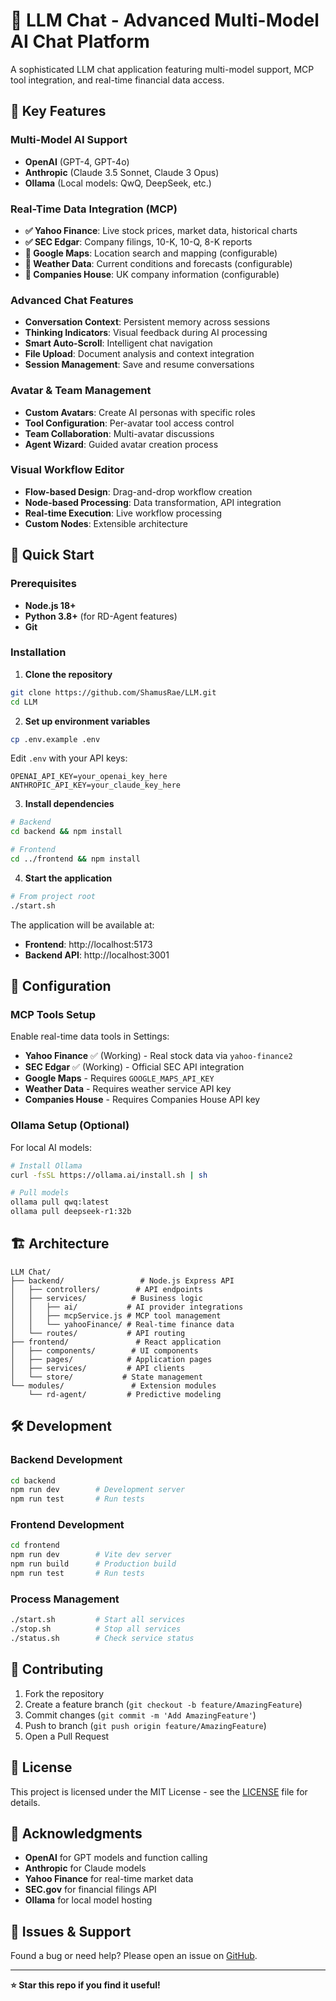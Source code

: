 # 🤖 LLM Chat - Advanced Multi-Model AI Chat Platform

A sophisticated LLM chat application featuring multi-model support, MCP tool integration, and real-time financial data access.

## 🌟 Key Features

### **Multi-Model AI Support**
- **OpenAI** (GPT-4, GPT-4o)
- **Anthropic** (Claude 3.5 Sonnet, Claude 3 Opus)  
- **Ollama** (Local models: QwQ, DeepSeek, etc.)

### **Real-Time Data Integration (MCP)**
- **✅ Yahoo Finance**: Live stock prices, market data, historical charts
- **✅ SEC Edgar**: Company filings, 10-K, 10-Q, 8-K reports
- **🔧 Google Maps**: Location search and mapping (configurable)
- **🔧 Weather Data**: Current conditions and forecasts (configurable)
- **🔧 Companies House**: UK company information (configurable)

### **Advanced Chat Features**
- **Conversation Context**: Persistent memory across sessions
- **Thinking Indicators**: Visual feedback during AI processing
- **Smart Auto-Scroll**: Intelligent chat navigation
- **File Upload**: Document analysis and context integration
- **Session Management**: Save and resume conversations

### **Avatar & Team Management**
- **Custom Avatars**: Create AI personas with specific roles
- **Tool Configuration**: Per-avatar tool access control
- **Team Collaboration**: Multi-avatar discussions
- **Agent Wizard**: Guided avatar creation process

### **Visual Workflow Editor**
- **Flow-based Design**: Drag-and-drop workflow creation
- **Node-based Processing**: Data transformation, API integration
- **Real-time Execution**: Live workflow processing
- **Custom Nodes**: Extensible architecture

## 🚀 Quick Start

### Prerequisites
- **Node.js 18+**
- **Python 3.8+** (for RD-Agent features)
- **Git**

### Installation

1. **Clone the repository**
```bash
git clone https://github.com/ShamusRae/LLM.git
cd LLM
```

2. **Set up environment variables**
```bash
cp .env.example .env
```

Edit `.env` with your API keys:
```env
OPENAI_API_KEY=your_openai_key_here
ANTHROPIC_API_KEY=your_claude_key_here
```

3. **Install dependencies**
```bash
# Backend
cd backend && npm install

# Frontend  
cd ../frontend && npm install
```

4. **Start the application**
```bash
# From project root
./start.sh
```

The application will be available at:
- **Frontend**: http://localhost:5173
- **Backend API**: http://localhost:3001

## 🔧 Configuration

### **MCP Tools Setup**

Enable real-time data tools in Settings:

- **Yahoo Finance** ✅ (Working) - Real stock data via `yahoo-finance2`
- **SEC Edgar** ✅ (Working) - Official SEC API integration  
- **Google Maps** - Requires `GOOGLE_MAPS_API_KEY`
- **Weather Data** - Requires weather service API key
- **Companies House** - Requires Companies House API key

### **Ollama Setup (Optional)**

For local AI models:
```bash
# Install Ollama
curl -fsSL https://ollama.ai/install.sh | sh

# Pull models
ollama pull qwq:latest
ollama pull deepseek-r1:32b
```

## 🏗️ Architecture

```
LLM Chat/
├── backend/                 # Node.js Express API
│   ├── controllers/        # API endpoints
│   ├── services/          # Business logic
│   │   ├── ai/           # AI provider integrations
│   │   ├── mcpService.js # MCP tool management
│   │   └── yahooFinance/ # Real-time finance data
│   └── routes/           # API routing
├── frontend/               # React application
│   ├── components/        # UI components
│   ├── pages/            # Application pages  
│   ├── services/         # API clients
│   └── store/           # State management
└── modules/               # Extension modules
    └── rd-agent/         # Predictive modeling
```

## 🛠️ Development

### **Backend Development**
```bash
cd backend
npm run dev        # Development server
npm run test       # Run tests
```

### **Frontend Development**  
```bash
cd frontend
npm run dev        # Vite dev server
npm run build      # Production build
npm run test       # Run tests
```

### **Process Management**
```bash
./start.sh         # Start all services
./stop.sh          # Stop all services  
./status.sh        # Check service status
```

## 🤝 Contributing

1. Fork the repository
2. Create a feature branch (`git checkout -b feature/AmazingFeature`)
3. Commit changes (`git commit -m 'Add AmazingFeature'`)
4. Push to branch (`git push origin feature/AmazingFeature`)
5. Open a Pull Request

## 📝 License

This project is licensed under the MIT License - see the [LICENSE](LICENSE) file for details.

## 🙏 Acknowledgments

- **OpenAI** for GPT models and function calling
- **Anthropic** for Claude models  
- **Yahoo Finance** for real-time market data
- **SEC.gov** for financial filings API
- **Ollama** for local model hosting

## 🐛 Issues & Support

Found a bug or need help? Please open an issue on [GitHub](https://github.com/ShamusRae/LLM/issues).

---

**⭐ Star this repo if you find it useful!** 